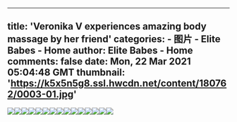 
---
title: 'Veronika V experiences amazing body massage by her friend'
categories: 
    - 图片
    - Elite Babes - Home
author: Elite Babes - Home
comments: false
date: Mon, 22 Mar 2021 05:04:48 GMT
thumbnail: 'https://k5x5n5g8.ssl.hwcdn.net/content/180762/0003-01.jpg'
---

<div>   
<img src="https://k5x5n5g8.ssl.hwcdn.net/content/180762/0003-01.jpg" referrerpolicy="no-referrer"><img src="https://k5x5n5g8.ssl.hwcdn.net/content/180762/0003-02.jpg" referrerpolicy="no-referrer"><img src="https://k5x5n5g8.ssl.hwcdn.net/content/180762/0003-03.jpg" referrerpolicy="no-referrer"><img src="https://k5x5n5g8.ssl.hwcdn.net/content/180762/0003-04.jpg" referrerpolicy="no-referrer"><img src="https://k5x5n5g8.ssl.hwcdn.net/content/180762/0003-05.jpg" referrerpolicy="no-referrer"><img src="https://k5x5n5g8.ssl.hwcdn.net/content/180762/0003-06.jpg" referrerpolicy="no-referrer"><img src="https://k5x5n5g8.ssl.hwcdn.net/content/180762/0003-07.jpg" referrerpolicy="no-referrer"><img src="https://k5x5n5g8.ssl.hwcdn.net/content/180762/0003-08.jpg" referrerpolicy="no-referrer"><img src="https://k5x5n5g8.ssl.hwcdn.net/content/180762/0003-09.jpg" referrerpolicy="no-referrer"><img src="https://k5x5n5g8.ssl.hwcdn.net/content/180762/0003-10.jpg" referrerpolicy="no-referrer"><img src="https://k5x5n5g8.ssl.hwcdn.net/content/180762/0003-11.jpg" referrerpolicy="no-referrer"><img src="https://k5x5n5g8.ssl.hwcdn.net/content/180762/0003-12.jpg" referrerpolicy="no-referrer"><img src="https://k5x5n5g8.ssl.hwcdn.net/content/180762/0003-13.jpg" referrerpolicy="no-referrer"><img src="https://k5x5n5g8.ssl.hwcdn.net/content/180762/0003-14.jpg" referrerpolicy="no-referrer"><img src="https://k5x5n5g8.ssl.hwcdn.net/content/180762/0003-15.jpg" referrerpolicy="no-referrer">  
</div>
            